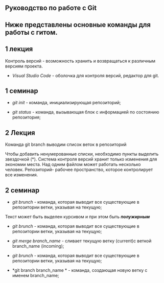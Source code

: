## Руководство по работе с Git

## Ниже представлены основные команды для работы с гитом.
## 1 лекция
Контроль версий - возможность хранить и возвращаться к различным версиям проекта.

* *Visual Studio Code* - оболочка для контроля версий, редактор для git.


## 1 семинар

* *git init* - команда, инициализирующая репозиторий;

* *git status* - команда, вызывающая блок с информацией по состоянию репозитория;

## 2 Лекция

Команда git branch выводим список веток в репозиторий

Чтобы добавить ненумерованные списки, необходимо пункты выделить звездочкой (*).
Система контроля версий хранит только изменения для экономии места. Над одним файлом может работать несколько человек. Репозиторий- рабочее пространство, которое контролирует все изменения.


## 2 семинар


* *git brunch* - команда, которая выводит все существующие в репозитории ветки, указывая на текущую;








Текст может быть выделен курсивом и при этом быть _**полужирным**_


* *git brunch* - команда, которая выводит все существующие в репозитории ветки, указывая на текущую;

* *git merge branch_name* - сливает текущую ветку (current)с веткой branch_name (incoming);

* *git brunch* - команда, которая выводит все существующие в репозитории ветки, указывая на текущую;


* *git branch branch_name * - команда, создающая новую ветку с именем branch_name;



